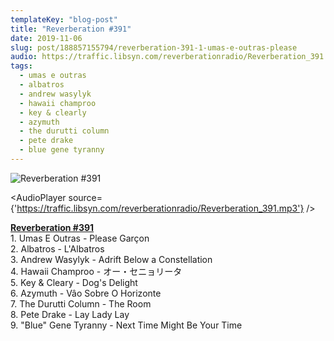 ```yaml
---
templateKey: "blog-post"
title: "Reverberation #391"
date: 2019-11-06
slug: post/188857155794/reverberation-391-1-umas-e-outras-please
audio: https://traffic.libsyn.com/reverberationradio/Reverberation_391.mp3
tags:
  - umas e outras
  - albatros
  - andrew wasylyk
  - hawaii champroo
  - key & clearly
  - azymuth
  - the durutti column
  - pete drake
  - blue gene tyranny
---
```


![Reverberation #391](https://66.media.tumblr.com/53d089e02cea8fe26fb153be893d99bc/ad9b49f4d27ab0a6-00/s512x512u_c1/71c61face5b42e763b84b9e838b05793b77360d4.jpg)

<AudioPlayer source={'https://traffic.libsyn.com/reverberationradio/Reverberation_391.mp3'} />

<p><b><a href="https://traffic.libsyn.com/reverberationradio/Reverberation_391.mp3">Reverberation #391</a></b><br />1. Umas E Outras - Please Gar&ccedil;on<br />2. Albatros - L'Albatros<br />3. Andrew Wasylyk - Adrift Below a Constellation<br />4. Hawaii Champroo - &#12458;&#12540;&#12539;&#12475;&#12491;&#12519;&#12522;&#12540;&#12479;<br />5. Key &amp; Cleary - Dog's Delight<br />6. Azymuth - V&acirc;o Sobre O Horizonte<br />7. The Durutti Column - The Room&nbsp;<br />8. Pete Drake - Lay Lady Lay<br />9. "Blue" Gene Tyranny - Next Time Might Be Your Time</p>
